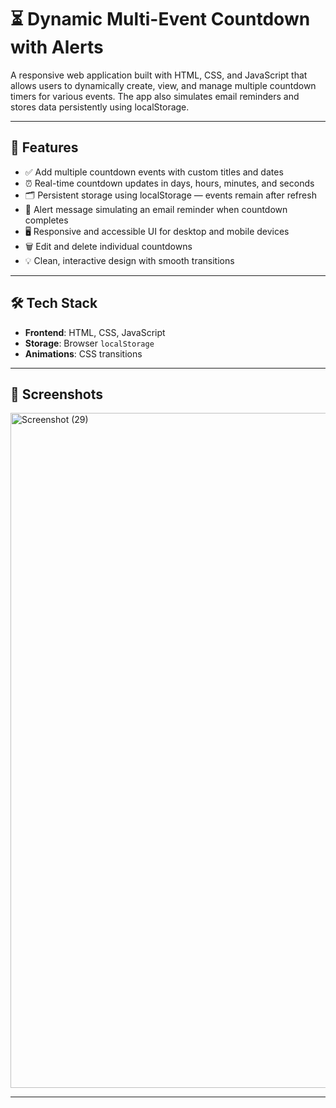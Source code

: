 # ⏳ Dynamic Multi-Event Countdown with Alerts

A responsive web application built with HTML, CSS, and JavaScript that allows users to dynamically create, view, and manage multiple countdown timers for various events. The app also simulates email reminders and stores data persistently using localStorage.

---

## 🚀 Features

- ✅ Add multiple countdown events with custom titles and dates
- ⏰ Real-time countdown updates in days, hours, minutes, and seconds
- 🗂 Persistent storage using localStorage — events remain after refresh
- 🔔 Alert message simulating an email reminder when countdown completes
- 🖥️ Responsive and accessible UI for desktop and mobile devices
- 🗑 Edit and delete individual countdowns
- 💡 Clean, interactive design with smooth transitions

---

## 🛠️ Tech Stack

- **Frontend**: HTML, CSS, JavaScript
- **Storage**: Browser `localStorage`
- **Animations**: CSS transitions

---

## 📸 Screenshots

<img width="1920" height="1080" alt="Screenshot (29)" src="https://github.com/user-attachments/assets/aa1eb145-ecd2-4efe-a1f0-7cd12c8842bd" />

---
